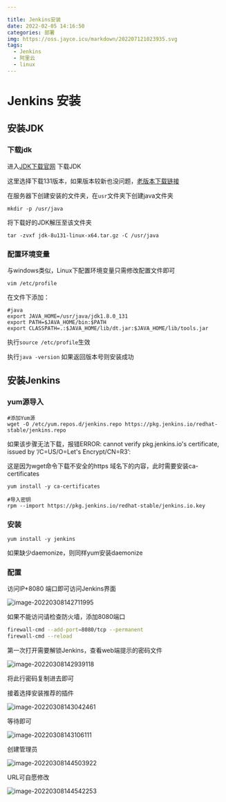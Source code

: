 ```yaml
---

title: Jenkins安装
date: 2022-02-05 14:16:50
categories: 部署
img: https://oss.jayce.icu/markdown/202207121023935.svg
tags:
  - Jenkins
  - 阿里云
  - linux
---
```

# Jenkins 安装
## 安装JDK
### 下载jdk
进入[JDK下载官网](https://www.oracle.com/java/technologies/downloads/#java8) 下载JDK

这里选择下载131版本，如果版本较新也没问题，[老版本下载链接](https://www.oracle.com/technetwork/java/javase/downloads/java-archive-javase8-2177648.html) 

在服务器下创建安装的文件夹，在`usr`文件夹下创建java文件夹
``` shell
mkdir -p /usr/java
```
将下载好的JDK解压至该文件夹
``` shell
tar -zvxf jdk-8u131-linux-x64.tar.gz -C /usr/java
```
### 配置环境变量
与windows类似，Linux下配置环境变量只需修改配置文件即可
```shell
vim /etc/profile
```
在文件下添加：
```
#java
export JAVA_HOME=/usr/java/jdk1.8.0_131
export PATH=$JAVA_HOME/bin:$PATH
export CLASSPATH=.:$JAVA_HOME/lib/dt.jar:$JAVA_HOME/lib/tools.jar
```
执行`source /etc/profile`生效

执行`java -version` 如果返回版本号则安装成功


## 安装Jenkins

### yum源导入

```shell
#添加Yum源
wget -O /etc/yum.repos.d/jenkins.repo https://pkg.jenkins.io/redhat-stable/jenkins.repo
```
如果该步骤无法下载，报错ERROR: cannot verify pkg.jenkins.io's certificate, issued by ‘/C=US/O=Let's Encrypt/CN=R3’:

这是因为wget命令下载不安全的https 域名下的内容，此时需要安装ca-certificates

```shell
yum install -y ca-certificates
```

```shell
#导入密钥
rpm --import https://pkg.jenkins.io/redhat-stable/jenkins.io.key
```

### 安装

```shell
yum install -y jenkins
```

如果缺少daemonize，则同样yum安装daemonize



### 配置

访问IP+8080 端口即可访问Jenkins界面

![image-20220308142711995](https://oss.jayce.icu/markdown/202203081427668.png)

如果不能访问请检查防火墙，添加8080端口

```sh
firewall-cmd --add-port=8080/tcp --permanent
firewall-cmd --reload
```



第一次打开需要解锁Jenkins，查看web端提示的密码文件

![image-20220308142939118](https://oss.jayce.icu/markdown/202203081429423.png)

将此行密码复制进去即可

接着选择安装推荐的插件

![image-20220308143042461](https://oss.jayce.icu/markdown/202203081430531.png)

等待即可

![image-20220308143106111](https://oss.jayce.icu/markdown/202203081431177.png)

创建管理员

![image-20220308144503922](https://oss.jayce.icu/markdown/202203081445918.png)

URL可自愿修改

![image-20220308144542253](https://oss.jayce.icu/markdown/202203081458412.png)
